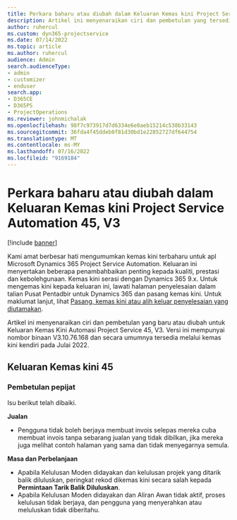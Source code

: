 ```yaml
---
title: Perkara baharu atau diubah dalam Keluaran Kemas kini Project Service Automation 45, V3
description: Artikel ini menyenaraikan ciri dan pembetulan yang tersedia dalam Microsoft Dynamics 365 Project Service Automation Kemas Kini Keluaran 45, V3.
author: ruhercul
ms.custom: dyn365-projectservice
ms.date: 07/14/2022
ms.topic: article
ms.author: ruhercul
audience: Admin
search.audienceType:
- admin
- customizer
- enduser
search.app:
- D365CE
- D365PS
- ProjectOperations
ms.reviewer: johnmichalak
ms.openlocfilehash: 98f7c973917d7d6334e6e0aeb15214c538b33143
ms.sourcegitcommit: 36fda4f45ddeb0f81d30bd1e22852727df644754
ms.translationtype: MT
ms.contentlocale: ms-MY
ms.lasthandoff: 07/16/2022
ms.locfileid: "9169184"
---
```

# <a name="whats-new-or-changed-in-project-service-automation-update-release-45-v3"></a>Perkara baharu atau diubah dalam Keluaran Kemas kini Project Service Automation 45, V3

[!include [banner](../includes/psa-now-project-operations.md)]

Kami amat berbesar hati mengumumkan kemas kini terbaharu untuk apl Microsoft Dynamics 365 Project Service Automation. Keluaran ini menyertakan beberapa penambahbaikan penting kepada kualiti, prestasi dan kebolehgunaan. Kemas kini serasi dengan Dynamics 365 9.x. Untuk mengemas kini kepada keluaran ini, lawati halaman penyelesaian dalam talian Pusat Pentadbir untuk Dynamics 365 dan pasang kemas kini. Untuk maklumat lanjut, lihat [Pasang, kemas kini atau alih keluar penyelesaian yang diutamakan](/power-platform/admin/install-remove-preferred-solution).

Artikel ini menyenaraikan ciri dan pembetulan yang baru atau diubah untuk Keluaran Kemas Kini Automasi Project Service 45, V3. Versi ini mempunyai nombor binaan V3.10.76.168 dan secara umumnya tersedia melalui kemas kini kendiri pada Julai 2022.

## <a name="update-release-45"></a>Keluaran Kemas kini 45

### <a name="bug-fixes"></a>Pembetulan pepijat

Isu berikut telah dibaiki.

**Jualan**

- Pengguna tidak boleh berjaya membuat invois selepas mereka cuba membuat invois tanpa sebarang jualan yang tidak dibilkan, jika mereka juga melihat contoh halaman yang sama dan tidak menyegarnya semula.

**Masa dan Perbelanjaan**

- Apabila Kelulusan Moden didayakan dan kelulusan projek yang ditarik balik diluluskan, peringkat rekod dikemas kini secara salah kepada **Permintaan Tarik Balik Diluluskan**.
- Apabila Kelulusan Moden didayakan dan Aliran Awan tidak aktif, proses kelulusan tidak berjaya, dan pengguna yang menyerahkan atau meluluskan tidak diberitahu.
